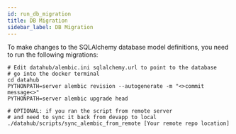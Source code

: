 ```yaml
---
id: run_db_migration
title: DB Migration
sidebar_label: DB Migration
---
```


To make changes to the SQLAlchemy database model definitions, you need to run the following migrations:

```
# Edit datahub/alembic.ini sqlalchemy.url to point to the database
# go into the docker terminal
cd datahub
PYTHONPATH=server alembic revision --autogenerate -m "<>commit message<>"
PYTHONPATH=server alembic upgrade head

# OPTIONAL: if you ran the script from remote server
# and need to sync it back from devapp to local
./datahub/scripts/sync_alembic_from_remote [Your remote repo location]
```
